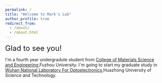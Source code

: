 ```yaml
---
permalink: /
title: "Welcome to Mark's Lab"
author_profile: true
redirect_from: 
  - /about/
  - /about.html
---
```

<span style="font-size: 24px;">Glad to see you!</span>

I'm a fourth year undergradute student from [College of Materials Science and Engineering](https://cl.fzu.edu.cn/index.htm),Fuzhou University.<!-- (https://www.fzu.edu.cn) -->
I'm going to start my graduate study in [Wuhan National Laboratory For Optoelectronics](http://wnlo.hust.edu.cn/index.htm),Huazhong University of Science and Technology.<!-- (https://www.hust.edu.cn) -->



